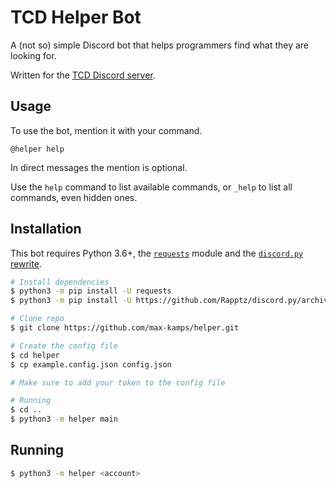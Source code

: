 # TCD Helper Bot

A (not so) simple Discord bot that helps programmers find what they are looking for.

Written for the [TCD Discord server](https://discord.gg/code).

## Usage
To use the bot, mention it with your command.

```@helper help```

In direct messages the mention is optional.

Use the `help` command to list available commands, or `_help` to list all commands, even hidden ones.

## Installation
This bot requires Python 3.6+, the [`requests`](https://pypi.org/project/requests/) module and the [`discord.py` rewrite](https://github.com/Rapptz/discord.py/tree/rewrite).
```sh
# Install dependencies
$ python3 -m pip install -U requests
$ python3 -m pip install -U https://github.com/Rapptz/discord.py/archive/rewrite.zip#egg=discord.py[voice]

# Clone repo
$ git clone https://github.com/max-kamps/helper.git

# Create the config file
$ cd helper
$ cp example.config.json config.json

# Make sure to add your token to the config file

# Running
$ cd ..
$ python3 -m helper main
```

## Running
```sh
$ python3 -m helper <account>
```
